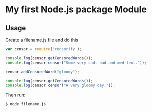 # My first Node.js package Module


## Usage

Create a filename.js file and do this

```javascript
var censor = require('censorify');

console.log(censor.getCensoredWords());
console.log(censor.censor("Some very sad, bad and med text."));

censor.addCensoredWord("gloomy");

console.log(censor.getCensoredWords());
console.log(censor.censor("A very gloomy day."));
```

Then run:
```bash
$ node filename.js
```
